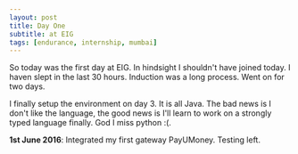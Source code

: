 ```yaml
---
layout: post
title: Day One
subtitle: at EIG
tags: [endurance, internship, mumbai]
---
```


So today was the first day at EIG. In hindsight I shouldn't have joined today. I haven slept in the last 30 hours. Induction was a long process. Went on for two days.

I finally setup the environment on day 3. It is all Java. The bad news is I don't like the language, the good news is I'll learn to work on a strongly typed language finally. God I miss python :(.

**1st June 2016**: Integrated my first gateway PayUMoney. Testing left.